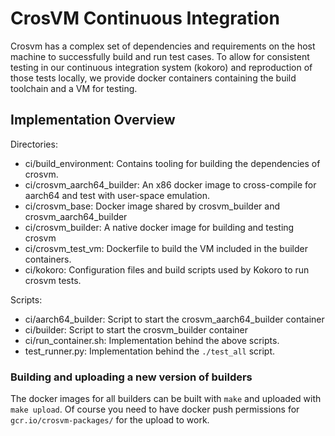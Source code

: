 # CrosVM Continuous Integration

Crosvm has a complex set of dependencies and requirements on the host machine to
successfully build and run test cases. To allow for consistent testing in our
continuous integration system (kokoro) and reproduction of those tests locally,
we provide docker containers containing the build toolchain and a VM for
testing.

## Implementation Overview

Directories:

-   ci/build_environment: Contains tooling for building the dependencies of
    crosvm.
-   ci/crosvm_aarch64_builder: An x86 docker image to cross-compile for aarch64
    and test with user-space emulation.
-   ci/crosvm_base: Docker image shared by crosvm_builder and
    crosvm_aarch64_builder
-   ci/crosvm_builder: A native docker image for building and testing crosvm
-   ci/crosvm_test_vm: Dockerfile to build the VM included in the builder
    containers.
-   ci/kokoro: Configuration files and build scripts used by Kokoro to run
    crosvm tests.

Scripts:

-   ci/aarch64_builder: Script to start the crosvm_aarch64_builder container
-   ci/builder: Script to start the crosvm_builder container
-   ci/run_container.sh: Implementation behind the above scripts.
-   test_runner.py: Implementation behind the `./test_all` script.

### Building and uploading a new version of builders

The docker images for all builders can be built with `make` and uploaded with
`make upload`. Of course you need to have docker push permissions for
`gcr.io/crosvm-packages/` for the upload to work.
